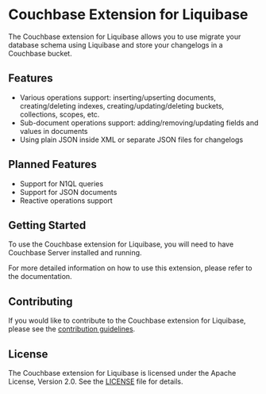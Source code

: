 # Couchbase Extension for Liquibase

The Couchbase extension for Liquibase allows you to use migrate your database schema using Liquibase and store your changelogs in a Couchbase bucket.

## Features
- Various operations support: inserting/upserting documents, creating/deleting indexes, creating/updating/deleting buckets, collections, scopes, etc.
- Sub-document operations support: adding/removing/updating fields and values in documents
- Using plain JSON inside XML or separate JSON files for changelogs

## Planned Features
- Support for N1QL queries
- Support for JSON documents
- Reactive operations support

## Getting Started
To use the Couchbase extension for Liquibase, you will need to have Couchbase Server installed and running.

For more detailed information on how to use this extension, please refer to the documentation.

## Contributing
If you would like to contribute to the Couchbase extension for Liquibase, please see the [contribution guidelines](CONTRIBUTING.md).

## License
The Couchbase extension for Liquibase is licensed under the Apache License, Version 2.0. See the [LICENSE](LICENSE) file for details.